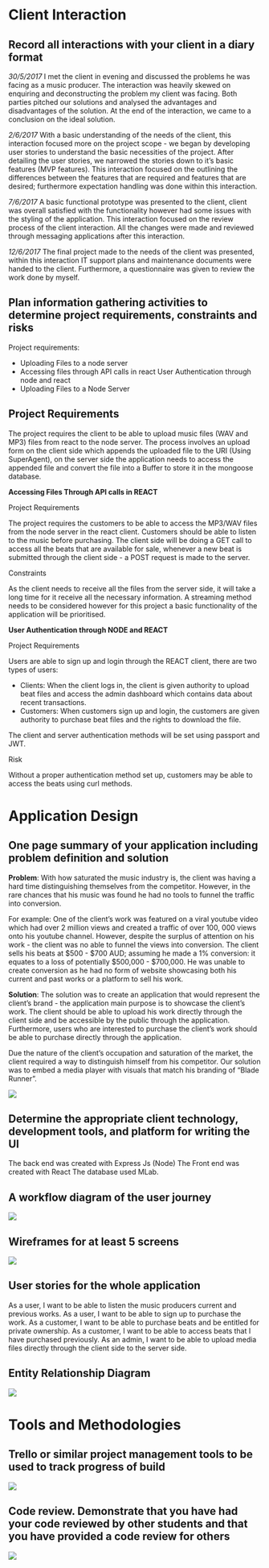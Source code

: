 # Client Interaction 

## Record all interactions with your client in a diary format

<i>30/5/2017</i>
I met the client in evening and discussed the problems he was facing as a music producer. The interaction was heavily skewed on enquiring and deconstructing the problem my client was facing. Both parties pitched our solutions and analysed the advantages and disadvantages of the solution. At the end of the interaction, we came to a conclusion on the ideal solution.

<i>2/6/2017</i>
With a basic understanding of the needs of the client, this interaction focused more on the project scope - we began by developing user stories to understand the basic necessities of the project. After detailing the user stories, we narrowed the stories down to it’s basic features (MVP features). This interaction focused on the outlining the differences between the features that are required and features that are desired; furthermore expectation handling was done within this interaction.

<i>7/6/2017</i>
A basic functional prototype was presented to the client, client was overall satisfied with the functionality however had some issues with the styling of the application. This interaction focused on the review process of the client interaction. All the changes were made and reviewed through messaging applications after this interaction.

<i>12/6/2017</i>
The final project made to the needs of the client was presented, within this interaction IT support plans and maintenance documents were handed to the client. Furthermore, a questionnaire was given to review the work done by myself.

## Plan information gathering activities to determine project requirements, constraints and risks

Project requirements:
- Uploading Files to a node server
- Accessing files through API calls in react User Authentication through node and react
- Uploading Files to a Node Server

## Project Requirements

The project requires the client to be able to upload music files (WAV and MP3) files from react to the node server. The process involves an upload form on the client side which appends the uploaded file to the URI (Using SuperAgent), on the server side the application needs to access the appended file and convert the file into a Buffer to store it in the mongoose database.

<b>Accessing Files Through API calls in REACT</b>

Project Requirements

The project requires the customers to be able to access the MP3/WAV files from the node server in the react client. Customers should be able to listen to the music before purchasing. The client side will be doing a GET call to access all the beats that are available for sale, whenever a new beat is submitted through the client side - a POST request is made to the server.

Constraints

As the client needs to receive all the files from the server side, it will take a long time for it receive all the necessary information. A streaming method needs to be considered however for this project a basic functionality of the application will be prioritised.

<b> User Authentication through NODE and REACT </b>

Project Requirements

Users are able to sign up and login through the REACT client, there are two types of users: 
- Clients: When the client logs in, the client is given authority to upload beat files and access the admin dashboard which contains data about recent transactions.
- Customers: When customers sign up and login, the customers are given authority to purchase beat files and the rights to download the file.

The client and server authentication methods will be set using passport and JWT.

Risk

Without a proper authentication method set up, customers may be able to access the beats using curl methods.

# Application Design

## One page summary of your application including problem definition and solution
<b>Problem</b>: With how saturated the music industry is, the client was having a hard time distinguishing themselves from the competitor. However, in the rare chances that his music was found he had no tools to funnel the traffic into conversion.

For example:
One of the client’s work was featured on a viral youtube video which had over 2 million views and created a traffic of over 100, 000 views onto his youtube channel. However, despite the surplus of attention on his work - the client was no able to funnel the views into conversion. The client sells his beats at $500 - $700 AUD; assuming he made a 1% conversion: it equates to a loss of potentially $500,000 - $700,000. He was unable to create conversion as he had no form of website showcasing both his current and past works or a platform to sell his work.

<b>Solution</b>: The solution was to create an application that would represent the client’s brand - the application main purpose is to showcase the client’s work. The client should be able to upload his work directly through the client side and be accessible by the public through the application. Furthermore, users who are interested to purchase the client’s work should be able to purchase directly through the application.

Due the nature of the client’s occupation and saturation of the market, the client required a way to distinguish himself from his competitor. Our solution was to embed a media player with visuals that match his branding of “Blade Runner”.

<img src="http://i.imgur.com/Oc5EMNl.png" >

## Determine the appropriate client technology, development tools, and platform for writing the UI

The back end was created with Express Js (Node) The Front end was created with React
The database used MLab.

## A workflow diagram of the user journey

<img src="http://i.imgur.com/dO2kMcu.png" >

## Wireframes for at least 5 screens

<img src="http://i.imgur.com/OFcSW3G.png" >

## User stories for the whole application

As a user, I want to be able to listen the music producers current and previous works.
As a user, I want to be able to sign up to purchase the work.
As a customer, I want to be able to purchase beats and be entitled for private ownership.
As a customer, I want to be able to access beats that I have purchased previously.
As an admin, I want to be able to upload media files directly through the client side to the server side.

## Entity Relationship Diagram 

<img src="http://i.imgur.com/FWiRN6o.png" >

# Tools and Methodologies 

## Trello or similar project management tools to be used to track progress of build

<img src="http://i.imgur.com/dO2kMcu.png" >

## Code review. Demonstrate that you have had your code reviewed by other students and that you have provided a code review for others

<img src="http://i.imgur.com/kvZrSx1.png" >
